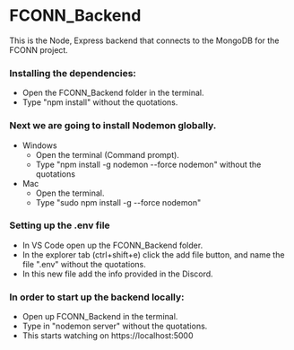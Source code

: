# FCONN_Backend
This is the Node, Express backend that connects to the MongoDB for the FCONN project.

### Installing the dependencies:
* Open the FCONN_Backend folder in the terminal.
* Type "npm install" without the quotations.

### Next we are going to install Nodemon globally.
* Windows
    * Open the terminal (Command prompt).
    * Type "npm install -g nodemon --force nodemon" without the quotations
* Mac
    * Open the terminal.
    * Type "sudo npm install -g --force nodemon"

### Setting up the .env file
* In VS Code open up the FCONN_Backend folder.
* In the explorer tab (ctrl+shift+e) click the add file button, and name the file ".env" without the quotations. 
* In this new file add the info provided in the Discord. 

### In order to start up the backend locally:
* Open up FCONN_Backend in the terminal.
* Type in "nodemon server" without the quotations.
* This starts watching on https://localhost:5000
